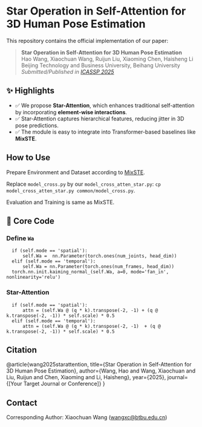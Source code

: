# Star Operation in Self-Attention for 3D Human Pose Estimation

This repository contains the official implementation of our paper:

> **Star Operation in Self-Attention for 3D Human Pose Estimation**  
> Hao Wang, Xiaochuan Wang, Ruijun Liu, Xiaoming Chen, Haisheng Li  
> Beijing Technology and Business University, Beihang University  
> *Submitted/Published in [ICASSP 2025](https://ieeexplore.ieee.org/document/10889693)*

## ✨ Highlights

- ✅ We propose **Star-Attention**, which enhances traditional self-attention by incorporating **element-wise interactions**.
- ✅ Star-Attention captures hierarchical features, reducing jitter in 3D pose predictions.
- ✅ The module is easy to integrate into Transformer-based baselines like **MixSTE**.

## How to Use

Prepare Environment and Dataset according to [MixSTE](https://github.com/JinluZhang1126/MixSTE/tree/main). 

Replace `model_cross.py` by our `model_cross_atten_star.py`: `cp model_cross_atten_star.py common/model_cross.py`.

Evaluation and Training is same as MixSTE.

## 🔧 Core Code

### Define `Wa`

```
  if (self.mode == 'spatial'):
      self.Wa =  nn.Parameter(torch.ones(num_joints, head_dim))
  elif (self.mode == 'temporal'):
      self.Wa = nn.Parameter(torch.ones(num_frames, head_dim))
  torch.nn.init.kaiming_normal_(self.Wa, a=0, mode='fan_in', nonlinearity='relu')
```

### Star-Attention

```
  if (self.mode == 'spatial'):
      attn = (self.Wa @ (q * k).transpose(-2, -1) + (q @ k.transpose(-2, -1)) * self.scale) * 0.5
  elif (self.mode == 'temporal'):
      attn = (self.Wa @ (q * k).transpose(-2, -1)  + (q @ k.transpose(-2, -1)) * self.scale) * 0.5
```

##  Citation
@article{wang2025starattention,
  title={Star Operation in Self-Attention for 3D Human Pose Estimation},
  author={Wang, Hao and Wang, Xiaochuan and Liu, Ruijun and Chen, Xiaoming and Li, Haisheng},
  year={2025},
  journal={[Your Target Journal or Conference]}
}

## Contact 

Corresponding Author: Xiaochuan Wang (wangxc@btbu.edu.cn)
